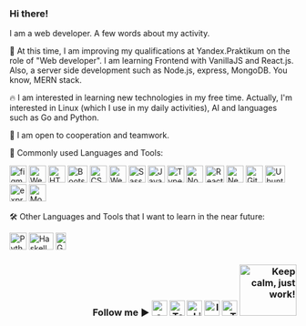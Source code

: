 ### Hi there!

I am a web developer. A few words about my activity.

🌱 At this time, I am improving my qualifications at Yandex.Praktikum on the role of "Web developer". I am learning Frontend with VanillaJS and React.js. Also, a server side development such as Node.js, express, MongoDB. You know, MERN stack.

🔥 I am interested in learning new technologies in my free time. Actually, I'm interested in Linux (which I use in my daily activities), AI and languages such as Go and Python.

🤝 I am open to cooperation and teamwork.

🏹 Commonly used Languages and Tools:
<p align="left"> <a href="https://www.figma.com/" target="_blank"> <img src="https://www.vectorlogo.zone/logos/figma/figma-icon.svg" alt="figma" width="30" height="30"/></a> <a href="https://www.jetbrains.com/webstorm/" target="_blank"> <img src="https://seeklogo.com/images/W/webstorm-logo-691E749F21-seeklogo.com.png" alt="WebStorm" width="30" height="30"/></a> <a href="https://www.w3schools.com/html/" target="_blank"> <img src="https://cryptologos.cc/logos/html-coin-html-logo.png" alt="HTML" width="30" height="30"/></a> <a href="https://getbootstrap.com/" target="_blank"> <img src="https://upload.wikimedia.org/wikipedia/commons/thumb/b/b2/Bootstrap_logo.svg/512px-Bootstrap_logo.svg.png" alt="Bootstrap" width="35" height="30"/></a> <a href="https://www.w3schools.com/css/" target="_blank"> <img src="https://icon-library.com/images/css-xxl_10573.png" alt="CSS" width="30" height="30"/></a> <a href="https://webpack.js.org/" target="_blank"> <img src="https://coollogo.net/wp-content/uploads/2021/03/Webpack-logo.svg" alt="Webpack" width="30" height="30"/></a> <a href="https://sass-lang.com/styleguide/brand" target="_blank"> <img src="https://sass-lang.com/assets/img/styleguide/seal-color-aef0354c.png" alt="Sass" width="30" height="30"/></a> <a href="https://www.javascript.com/" target="_blank"> <img src="https://cdn.iconscout.com/icon/free/png-256/javascript-2752148-2284965.png" alt="JavaScript" width="30" height="30"/></a> <a href="https://www.typescriptlang.org/" target="_blank"> <img src="https://upload.wikimedia.org/wikipedia/commons/thumb/4/4c/Typescript_logo_2020.svg/1200px-Typescript_logo_2020.svg.png" alt="TypeScript" width="30" height="30"/></a> <a href="https://nodejs.org/en/" target="_blank"> <img src="https://devstickers.com/assets/img/pro/kh7x.png" alt="Node.js" width="30" height="30"/></a> <a href="https://reactjs.org/" target="_blank"> <img src="https://www.cloudanalogy.co.uk/wp-content/uploads/2019/06/react.png" alt="React" width="33" height="30"/></a> <a href="https://nextjs.org/" target="_blank"> <img src="https://icedevera.com/images/skills/frontEnd/next.png" alt="Next.js" width="30" height="30"/></a> <a href="https://git-scm.com/" target="_blank"> <img src="https://www.vectorlogo.zone/logos/git-scm/git-scm-icon.svg" alt="Git" width="30" height="30"/></a> <a href="https://ubuntu.com/" target="_blank"> <img src="https://1000logos.net/wp-content/uploads/2017/06/Ubuntu-Logo.png" alt="Ubuntu" width="35" height="30"/></a> <a href="https://expressjs.com/" target="_blank"> <img src="https://i2.wp.com/www.mementotech.in/assets/images/icons/express.png" alt="express.js" width="30" height="30"/></a> <a href="https://www.mongodb.com/" target="_blank"> <img src="https://fc01.deviantart.net/fs70/f/2010/168/e/1/Icon_MongoDB_by_xkneo.png" alt="MongoDB" width="30" height="30"/></a></p>

🛠️ Other Languages and Tools that I want to learn in the near future:
<p align="left"> <a href="https://www.python.org/" target="_blank"> <img src="https://1.bp.blogspot.com/-iUyGyTGrBbo/Xm3vc3A_2sI/AAAAAAAAG6w/yx2XQxIFiXMZVmmryeySkRnspbwnD9LfACEwYBhgL/s1600/Python%2Bprogramming.png" alt="Python 3" width="30" height="30"/></a> <a href="https://www.haskell.org/" target="_blank"> <img src="https://res.cloudinary.com/practicaldev/image/fetch/s--G0P1KX-J--/c_imagga_scale,f_auto,fl_progressive,h_900,q_auto,w_1600/https://thepracticaldev.s3.amazonaws.com/i/5sbbqt9sxzw0sspnr7at.png" alt="Haskell" width="43" height="30"/></a> <a href="https://go.dev/" target="_blank"> <img src="https://digitalilusion.com/media/filer_public_thumbnails/filer_public/84/d6/84d67172-f16a-43a5-bced-f8e49cf0d4a7/golang-gopher-hello.png__179x300_q85_subject_location-90%2C150_subsampling-2.png" alt="Go Lang" width="18" height="30"/></a></p>


<h3 align="right"><span style="align-items: baseline;">Follow me ► <a href="mailto:tatiana@seliuk.com"><img src="http://lofrev.net/wp-content/photos/2016/06/email_logo.png" alt="e-mail" width="27" height="27" /></a> <a href="https://t.me/whodef" target="_blank"><img src="https://cdn3.iconfinder.com/data/icons/social-media-chamfered-corner/154/telegram-512.png" alt="Telegram" width="27" height="27" /></a> <a href="https://www.linkedin.com/in/tatiana-seliuk/" target="_blank"><img src="https://upload.wikimedia.org/wikipedia/commons/thumb/c/ca/LinkedIn_logo_initials.png/800px-LinkedIn_logo_initials.png" alt="LinkedIn" width="27" height="27" /></a> <a href="https://www.instagram.com/whodef/" target="_blank"><img src="https://seeklogo.com/images/I/instagram-logo-041EABACE1-seeklogo.com.png" alt="Insta" width="27" height="27" /></a> <a href="https://twitter.com/whodefinit" target="_blank"><img src="https://www.pngall.com/wp-content/uploads/2016/07/Twitter-Download-PNG.png" alt="Twitter" width="27" height="27" /></a> </span> <img src="https://c.tenor.com/dfyaJw2Yne0AAAAi/meong-cat.gif" alt="Keep calm, just work!" width="100" height="90" /></h3>

<!-- 
**whodef/whodef** is a ✨ _special_ ✨ repository because its `README.md` (this file) appears on your GitHub profile.

<a href="https://code.visualstudio.com/" target="_blank"> <img src="https://code.visualstudio.com/assets/images/code-stable.png" alt="VS Code" width="30" height="30"/></a>
<a href="https://about.gitlab.com/" target="_blank"> <img src="https://cdn.freebiesupply.com/logos/large/2x/gitlab-logo-svg-vector.svg" alt="GitLab" width="30" height="27"/></a>
Here are some ideas to get you started:

- 🔭 I’m currently working on ...
- 🌱 I’m currently learning ...
- 👯 I’m looking to collaborate on ...
- 🤔 I’m looking for help with ...
- 💬 Ask me about ...
- 📫 How to reach me: ...
- 😄 Pronouns: ...
- ⚡ Fun fact: ...
-->
